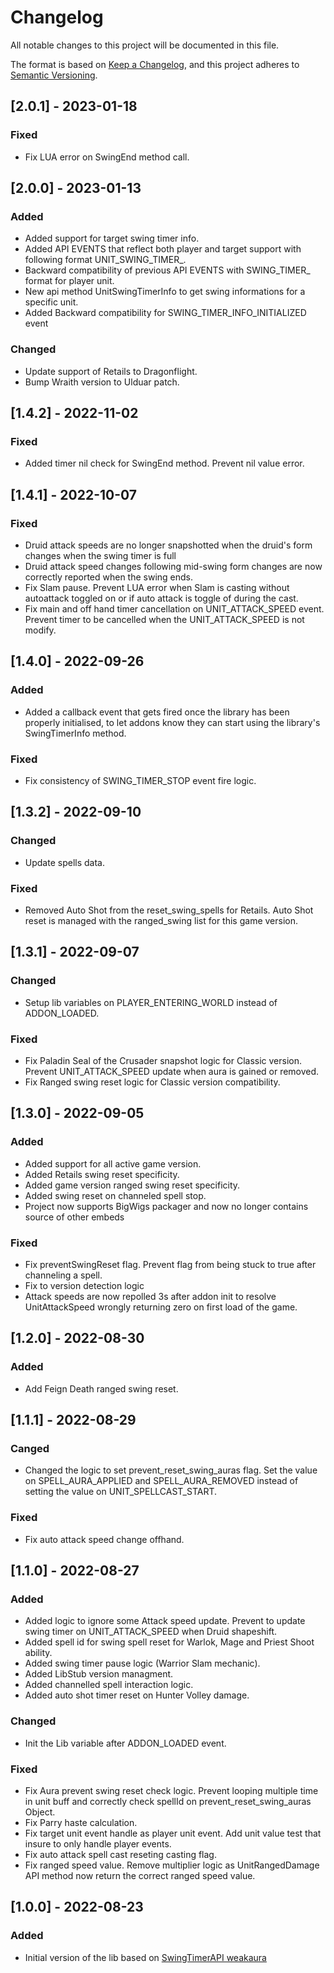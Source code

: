 # Changelog
All notable changes to this project will be documented in this file.

The format is based on [Keep a Changelog](https://keepachangelog.com/en/1.0.0/),
and this project adheres to [Semantic Versioning](https://semver.org/spec/v2.0.0.html).

## [2.0.1] - 2023-01-18

### Fixed
- Fix LUA error on SwingEnd method call.

## [2.0.0] - 2023-01-13

### Added
- Added support for target swing timer info.
- Added API EVENTS that reflect both player and target support with following format UNIT_SWING_TIMER_.
- Backward compatibility of previous API EVENTS with SWING_TIMER_ format for player unit.
- New api method UnitSwingTimerInfo to get swing informations for a specific unit.
- Added Backward compatibility for SWING_TIMER_INFO_INITIALIZED event

### Changed
* Update support of Retails to Dragonflight.
* Bump Wraith version to Ulduar patch.

## [1.4.2] - 2022-11-02

### Fixed
- Added timer nil check for SwingEnd method. Prevent nil value error.

## [1.4.1] - 2022-10-07

### Fixed
- Druid attack speeds are no longer snapshotted when the druid's form changes when the swing timer is full
- Druid attack speed changes following mid-swing form changes are now correctly reported when the swing ends.
- Fix Slam pause. Prevent LUA error when Slam is casting without autoattack toggled on or if auto attack is toggle of during the cast.
- Fix main and off hand timer cancellation on UNIT_ATTACK_SPEED event. Prevent timer to be cancelled when the UNIT_ATTACK_SPEED is not modify.

## [1.4.0] - 2022-09-26

### Added
- Added a callback event that gets fired once the library has been properly initialised, to let addons know they can start using the library's SwingTimerInfo method.

### Fixed
- Fix consistency of SWING_TIMER_STOP event fire logic.

## [1.3.2] - 2022-09-10

### Changed
- Update spells data.

### Fixed
- Removed Auto Shot from the reset_swing_spells for Retails. Auto Shot reset is managed with the ranged_swing list for this game version.

## [1.3.1] - 2022-09-07

### Changed
- Setup lib variables on PLAYER_ENTERING_WORLD instead of ADDON_LOADED.

### Fixed
- Fix Paladin Seal of the Crusader snapshot logic for Classic version. Prevent UNIT_ATTACK_SPEED update when aura is gained or removed.
- Fix Ranged swing reset logic for Classic version compatibility.

## [1.3.0] - 2022-09-05

### Added
- Added support for all active game version.
- Added Retails swing reset specificity.
- Added game version ranged swing reset specificity.
- Added swing reset on channeled spell stop.
- Project now supports BigWigs packager and now no longer contains source of other embeds

### Fixed
- Fix preventSwingReset flag. Prevent flag from being stuck to true after channeling a spell.
- Fix to version detection logic
- Attack speeds are now repolled 3s after addon init to resolve UnitAttackSpeed wrongly returning zero on first load of the game.

## [1.2.0] - 2022-08-30

### Added
- Add Feign Death ranged swing reset.

## [1.1.1] - 2022-08-29

### Canged
- Changed the logic to set prevent_reset_swing_auras flag. Set the value on SPELL_AURA_APPLIED and SPELL_AURA_REMOVED instead of setting the value on UNIT_SPELLCAST_START.

### Fixed
- Fix auto attack speed change offhand.

## [1.1.0] - 2022-08-27

### Added
- Added logic to ignore some Attack speed update. Prevent to update swing timer on UNIT_ATTACK_SPEED when Druid shapeshift.
- Added spell id for swing spell reset for Warlok, Mage and Priest Shoot ability.
- Added swing timer pause logic (Warrior Slam mechanic).
- Added LibStub version managment.
- Added channelled spell interaction logic.
- Added auto shot timer reset on Hunter Volley damage.

### Changed
- Init the Lib variable after ADDON_LOADED event.

### Fixed
- Fix Aura prevent swing reset check logic. Prevent looping multiple time in unit buff and correctly check spellId on prevent_reset_swing_auras Object.
- Fix Parry haste calculation.
- Fix target unit event handle as player unit event. Add unit value test that insure to only handle player events.
- Fix auto attack spell cast reseting casting flag.
- Fix ranged speed value. Remove multiplier logic as UnitRangedDamage API method now return the correct ranged speed value.

## [1.0.0] - 2022-08-23

### Added
- Initial version of the lib based on [SwingTimerAPI weakaura](https://wago.io/mfxY37Jl9)
